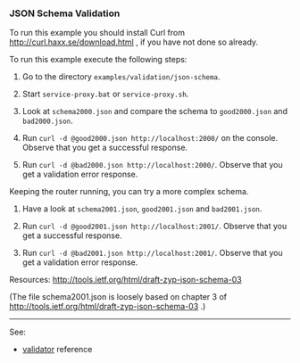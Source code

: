 ### JSON Schema Validation

To run this example you should install Curl from http://curl.haxx.se/download.html , if
you have not done so already.

To run this example execute the following steps:

1. Go to the directory `examples/validation/json-schema`.

2. Start `service-proxy.bat` or `service-proxy.sh`.

3. Look at `schema2000.json` and compare the schema to `good2000.json` and `bad2000.json`.

4. Run `curl -d @good2000.json http://localhost:2000/` on the console. Observe that you get a successful response.

5. Run `curl -d @bad2000.json http://localhost:2000/`. Observe that you get a validation error response.



Keeping the router running, you can try a more complex schema.

1. Have a look at `schema2001.json`, `good2001.json` and `bad2001.json`.

2. Run `curl -d @good2001.json http://localhost:2001/`. Observe that you get a successful response.

3. Run `curl -d @bad2001.json http://localhost:2001/`. Observe that you get a validation error response.



Resources:
  http://tools.ietf.org/html/draft-zyp-json-schema-03

(The file schema2001.json is loosely based on chapter 3 of
http://tools.ietf.org/html/draft-zyp-json-schema-03 .)

---
See: 
- [validator](https://membrane-soa.org/api-gateway-doc/current/configuration/reference/validator.htm) reference